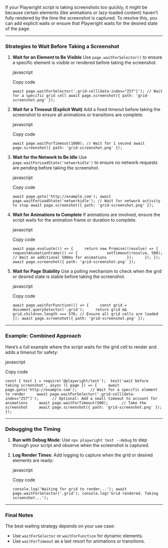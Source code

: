 If your Playwright script is taking screenshots too quickly, it might be because certain elements (like animations or lazy-loaded content) haven’t fully rendered by the time the screenshot is captured. To resolve this, you can add explicit waits or ensure that Playwright waits for the desired state of the page.

---

### Strategies to Wait Before Taking a Screenshot

1. **Wait for an Element to Be Visible** Use `page.waitForSelector()` to ensure a specific element is visible or rendered before taking the screenshot.
    
    javascript
    
    Copy code
    
    `await page.waitForSelector('.grid-cell[data-index="257"]'); // Wait for a specific grid cell await page.screenshot({ path: 'grid-screenshot.png' });`
    
2. **Wait for a Timeout (Explicit Wait)** Add a fixed timeout before taking the screenshot to ensure all animations or transitions are complete.
    
    javascript
    
    Copy code
    
    `await page.waitForTimeout(1000); // Wait for 1 second await page.screenshot({ path: 'grid-screenshot.png' });`
    
3. **Wait for the Network to Be Idle** Use `page.waitForLoadState('networkidle')` to ensure no network requests are pending before taking the screenshot.
    
    javascript
    
    Copy code
    
    `await page.goto('http://example.com'); await page.waitForLoadState('networkidle'); // Wait for network activity to stop await page.screenshot({ path: 'grid-screenshot.png' });`
    
4. **Wait for Animations to Complete** If animations are involved, ensure the script waits for the animation frame or duration to complete.
    
    javascript
    
    Copy code
    
    `await page.evaluate(() => {     return new Promise((resolve) => {         requestAnimationFrame(() => {             setTimeout(resolve, 500); // Wait an additional 500ms for animations         });     }); }); await page.screenshot({ path: 'grid-screenshot.png' });`
    
5. **Wait for Page Stability** Use a polling mechanism to check when the grid or desired state is stable before taking the screenshot.
    
    javascript
    
    Copy code
    
    `await page.waitForFunction(() => {     const grid = document.querySelector('.grid');     return grid && grid.children.length === 576; // Ensure all grid cells are loaded }); await page.screenshot({ path: 'grid-screenshot.png' });`
    

---

### Example: Combined Approach

Here’s a full example where the script waits for the grid cell to render and adds a timeout for safety:

javascript

Copy code

`const { test } = require('@playwright/test');  test('wait before taking screenshot', async ({ page }) => {     await page.goto('http://example.com');      // Wait for a specific element to render     await page.waitForSelector('.grid-cell[data-index="257"]');      // Optional: Add a small timeout to account for animations     await page.waitForTimeout(500);      // Take the screenshot     await page.screenshot({ path: 'grid-screenshot.png' }); });`

---

### Debugging the Timing

1. **Run with Debug Mode**: Use `npx playwright test --debug` to step through your script and observe when the screenshot is captured.
    
2. **Log Render Times**: Add logging to capture when the grid or desired elements are ready:
    
    javascript
    
    Copy code
    
    `console.log('Waiting for grid to render...'); await page.waitForSelector('.grid'); console.log('Grid rendered. Taking screenshot...');`
    

---

### Final Notes

The best waiting strategy depends on your use case:

- Use `waitForSelector` or `waitForFunction` for dynamic elements.
- Use `waitForTimeout` as a last resort for animations or transitions.